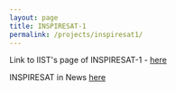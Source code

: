 ```yaml
---
layout: page
title: INSPIRESAT-1
permalink: /projects/inspiresat1/
---
```



Link to IIST's page of INSPIRESAT-1 - [here](https://www.iist.ac.in/inspiresat1)
 
INSPIRESAT in News [here](https://www.thehindu.com/news/national/kerala/inspiresat-1-satellite-healthy-iist/article65049546.ece)
